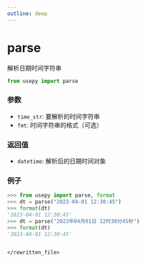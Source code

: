 ```yaml
---
outline: deep
---
```


# parse
解析日期时间字符串

```python
from usepy import parse
```

### 参数

- `time_str`: 要解析的时间字符串
- `fmt`: 时间字符串的格式（可选）

### 返回值

- `datetime`: 解析后的日期时间对象

### 例子

```python
>>> from usepy import parse, format
>>> dt = parse("2023-04-01 12:30:45")
>>> format(dt)
'2023-04-01 12:30:45'
>>> dt = parse("2023年04月01日 12时30分45秒")
>>> format(dt)
'2023-04-01 12:30:45'
```
```

</rewritten_file>
